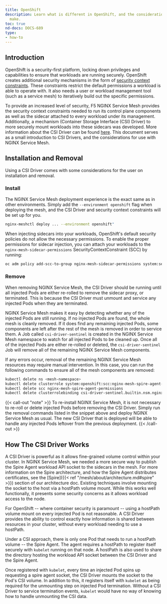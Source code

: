 ```yaml
---
title: OpenShift
description: Learn what is different in OpenShift, and the considerations a user must
  make.
toc: true
nd-docs: DOCS-689
type:
- how-to
---
```


## Introduction

OpenShift is a security-first platform, locking down privileges and capabilities to ensure that workloads are running securely. OpenShift creates additional security mechanisms in the form of [security context constraints](https://docs.openshift.com/container-platform/4.8/authentication/managing-security-context-constraints.html). These constraints restrict the default permissions a workload is able to operate with. It also needs a user or workload management tool (such as a service mesh) to iteratively build out the specific permissions.

To provide an increased level of security, F5 NGINX Service Mesh provides the security context constraints needed to run its control plane components as well as the sidecar attached to every workload under its management. Additionally, a mechanism (Container Storage Interface (CSI) Driver) to more securely mount workloads into these sidecars was developed. More information about the CSI Driver can be found [here](https://kubernetes-csi.github.io/docs/introduction.html). This document serves as a small introduction to CSI Drivers, and the considerations for use with NGINX Service Mesh.

## Installation and Removal

Using a CSI Driver comes with some considerations for the user on installation and removal.

### Install

The NGINX Service Mesh deployment experience is the exact same as in other environments. Simply add the `--environment openshift` flag when deploying the mesh, and the CSI Driver and security context constraints will be set up for you.

```bash
nginx-meshctl deploy ... --environment openshift"
```

When injecting sidecars into your workloads, OpenShift's default security policies do not allow the necessary permissions. To enable the proper permissions for sidecar injection, you can attach your workloads to the `nginx-mesh-sidecar-permissions` SecurityContextConstraint (SCC) by running:

```bash
oc adm policy add-scc-to-group nginx-mesh-sidecar-permissions system:serviceaccounts:<workload-namespace>
```

### Remove

When removing NGINX Service Mesh, the CSI Driver should be running until all injected Pods are either re-rolled to remove the sidecar proxy, or terminated. This is because the CSI Driver must unmount and service any injected Pods when they are terminated.

NGINX Service Mesh makes it easy by detecting whether any of the injected Pods are still running. If no injected Pods are found, the whole mesh is cleanly removed. If it does find any remaining injected Pods, some components are left after the rest of the mesh is removed in order to service them. A Job called `csi-driver-sentinel` is created in the NGINX Service Mesh namespace to watch for all injected Pods to be cleaned up. Once all of the injected Pods are either re-rolled or deleted, the `csi-driver-sentinel` Job will remove all of the remaining NGINX Service Mesh components.

If any errors occur, removal of the remaining NGINX Service Mesh resources may require manual intervention. In this case, you can run the following commands to ensure all of the mesh components are removed:

```bash
kubectl delete ns <mesh-namespace>
kubectl delete clusterrole system:openshift:scc:nginx-mesh-spire-agent-permissions
kubectl delete scc nginx-mesh-spire-agent-permissions
kubectl delete clusterrolebinding csi-driver-sentinel.builtin.nsm.nginx
```

{{< call-out "note" >}}
To re-install NGINX Service Mesh, it is not necessary to re-roll or delete injected Pods before removing the CSI Driver. Simply run the removal commands listed in the snippet above and deploy NGINX Service Mesh as usual. The new CSI Driver that is deployed will be able to handle any injected Pods leftover from the previous deployment.
{{< /call-out >}}

## How The CSI Driver Works

A CSI Driver is powerful as it allows fine-grained volume control within your cluster. In NGINX Service Mesh, we needed a more secure way to publish the Spire Agent workload API socket to the sidecars in the mesh. For more information on the Spire architecture, and how the Spire Agent distributes certificates, see the [Spire]({{< ref "/mesh/about/architecture.md#spire" >}}) section of our architecture doc. Existing techniques involve mounting the socket to the host via a hostPath volume mount. While this works well functionally, it presents some security concerns as it allows workload access to the node.

For OpenShift -- where container security is paramount -- using a hostPath volume mount on every injected Pod is not reasonable. A CSI Driver provides the ability to control exactly how information is shared between resources in your cluster, without every workload needing to use a hostPath.

Under a CSI approach, there is only one Pod that needs to run a hostPath volume -- the Spire Agent. The agent requires a hostPath to register itself securely with `kubelet` running on that node. A hostPath is also used to share the directory hosting the workload API socket between the CSI Driver and the Spire Agent.

Once registered with `kubelet`, every time an injected Pod spins up requesting a spire agent socket, the CSI Driver mounts the socket to the Pod's CSI volume. In addition to this, it registers itself with `kubelet` as being required for the unmounting step on injected Pod termination. Without a CSI Driver to service termination events, `kubelet` would have no way of knowing how to handle unmounting the CSI data.
